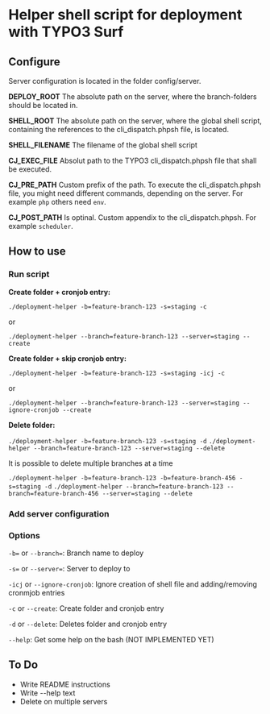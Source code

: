 # Helper shell script for deployment with TYPO3 Surf

## Configure

Server configuration is located in the folder config/server.

**DEPLOY_ROOT**
The absolute path on the server, where the branch-folders should be located in.

**SHELL_ROOT**
The absolute path on the server, where the global shell script, containing the references to the cli_dispatch.phpsh file, is located.

**SHELL_FILENAME**
The filename of the global shell script

**CJ_EXEC_FILE**
Absolut path to the TYPO3 cli_dispatch.phpsh file that shall be executed.

**CJ_PRE_PATH**
Custom prefix of the path. To execute the cli_dispatch.phpsh file, you might need different commands, depending on the server. For example `php` others need `env`.

**CJ_POST_PATH**
Is optinal. Custom appendix to the cli_dispatch.phpsh. For example `scheduler`.

## How to use

### Run script

**Create folder + cronjob entry:**

`./deployment-helper -b=feature-branch-123 -s=staging -c`

or

`./deployment-helper --branch=feature-branch-123 --server=staging --create`

**Create folder + skip cronjob entry:**

`./deployment-helper -b=feature-branch-123 -s=staging -icj -c`

or

`./deployment-helper --branch=feature-branch-123 --server=staging --ignore-cronjob --create`

**Delete folder:**

`./deployment-helper -b=feature-branch-123 -s=staging -d`
`./deployment-helper --branch=feature-branch-123 --server=staging --delete`

It is possible to delete multiple branches at a time

`./deployment-helper -b=feature-branch-123 -b=feature-branch-456 -s=staging -d`
`./deployment-helper --branch=feature-branch-123 --branch=feature-branch-456 --server=staging --delete`

### Add server configuration

### Options

`-b=` or `--branch=`: Branch name to deploy

`-s=` or `--server=`: Server to deploy to

`-icj` or `--ignore-cronjob`: Ignore creation of shell file and adding/removing cronmjob entries

`-c` or `--create`: Create folder and cronjob entry

`-d` or `--delete`: Deletes folder and cronjob entry

`--help`: Get some help on the bash (NOT IMPLEMENTED YET)

## To Do

* Write README instructions
* Write --help text
* Delete on multiple servers
